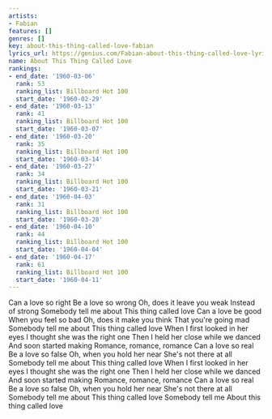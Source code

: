 ```yaml
---
artists:
- Fabian
features: []
genres: []
key: about-this-thing-called-love-fabian
lyrics_url: https://genius.com/Fabian-about-this-thing-called-love-lyrics
name: About This Thing Called Love
rankings:
- end_date: '1960-03-06'
  rank: 53
  ranking_list: Billboard Hot 100
  start_date: '1960-02-29'
- end_date: '1960-03-13'
  rank: 41
  ranking_list: Billboard Hot 100
  start_date: '1960-03-07'
- end_date: '1960-03-20'
  rank: 35
  ranking_list: Billboard Hot 100
  start_date: '1960-03-14'
- end_date: '1960-03-27'
  rank: 34
  ranking_list: Billboard Hot 100
  start_date: '1960-03-21'
- end_date: '1960-04-03'
  rank: 31
  ranking_list: Billboard Hot 100
  start_date: '1960-03-28'
- end_date: '1960-04-10'
  rank: 44
  ranking_list: Billboard Hot 100
  start_date: '1960-04-04'
- end_date: '1960-04-17'
  rank: 61
  ranking_list: Billboard Hot 100
  start_date: '1960-04-11'
---
```

Can a love so right
Be a love so wrong
Oh, does it leave you weak
Instead of strong
Somebody tell me about
This thing called love
Can a love be good
When you feel so bad
Oh, does it make you think
That you're going mad
Somebody tell me about
This thing called love
When I first looked in her eyes
I thought she was the right one
Then I held her close while we danced
And soon started making
Romance, romance, romance
Can a love so real
Be a love so false
Oh, when you hold her near
She's not there at all
Somebody tell me about
This thing called love
When I first looked in her eyes
I thought she was the right one
Then I held her close while we danced
And soon started making
Romance, romance, romance
Can a love so real
Be a love so false
Oh, when you hold her near
She's not there at all
Somebody tell me about
This thing called love
Somebody tell me
About this thing called love
